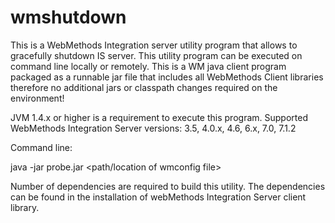 wmshutdown
==========

This is a WebMethods Integration server utility program that allows to gracefully shutdown IS server.
This utility program can be executed on command line locally or remotely. This is a WM java client program packaged as a runnable jar file that includes all WebMethods Client libraries therefore no additional jars or classpath changes required on the environment!

JVM 1.4.x or higher is a requirement to execute this program.
Supported WebMethods Integration Server versions: 3.5, 4.0.x, 4.6, 6.x, 7.0, 7.1.2

Command line:

java -jar probe.jar <path/location of wmconfig file>

Number of dependencies are required to build this utility. The dependencies can be found in the installation of webMethods Integration Server client library.